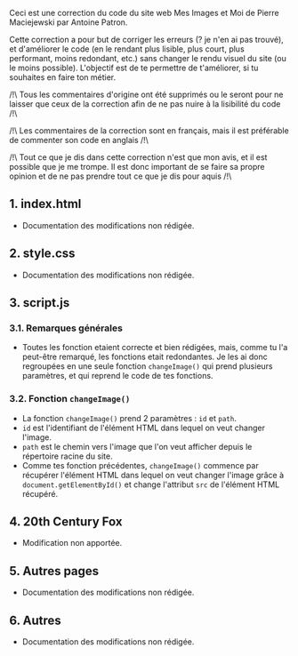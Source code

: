 Ceci est une correction du code du site web Mes Images et Moi de Pierre Maciejewski par Antoine Patron.

Cette correction a pour but de corriger les erreurs (? je n'en ai pas trouvé), et d'améliorer le code (en le rendant plus lisible, plus court, plus performant, moins redondant, etc.) sans changer le rendu visuel du site (ou le moins possible).
L'objectif est de te permettre de t'améliorer, si tu souhaites en faire ton métier.

/!\ Tous les commentaires d'origine ont été supprimés ou le seront pour ne laisser que ceux de la correction afin de ne pas nuire à la lisibilité du code /!\

/!\ Les commentaires de la correction sont en français, mais il est préférable de commenter son code en anglais /!\

/!\ Tout ce que je dis dans cette correction n'est que mon avis, et il est possible que je me trompe. Il est donc important de se faire sa propre opinion et de ne pas prendre tout ce que je dis pour aquis /!\

## 1. index.html
- Documentation des modifications non rédigée.

## 2. style.css
- Documentation des modifications non rédigée.

## 3. script.js
### 3.1. Remarques générales
- Toutes les fonction etaient correcte et bien rédigées, mais, comme tu l'a peut-être remarqué, les fonctions etait redondantes.
Je les ai donc regroupées en une seule fonction `changeImage()` qui prend plusieurs paramètres, et qui reprend le code de tes fonctions.
### 3.2. Fonction `changeImage()`
- La fonction `changeImage()` prend 2 paramètres : `id` et `path`.
- `id` est l'identifiant de l'élément HTML dans lequel on veut changer l'image.
- `path` est le chemin vers l'image que l'on veut afficher depuis le répertoire racine du site.
- Comme tes fonction précédentes, `changeImage()` commence par récupérer l'élément HTML dans lequel on veut changer l'image grâce à `document.getElementById()` et change l'attribut `src` de l'élément HTML récupéré.

## 4. 20th Century Fox
- Modification non apportée.

## 5. Autres pages
- Documentation des modifications non rédigée.

## 6. Autres
- Documentation des modifications non rédigée.